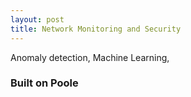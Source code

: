 ```yaml
---
layout: post
title: Network Monitoring and Security 
---
```

Anomaly detection, Machine Learning, 
### Built on Poole
